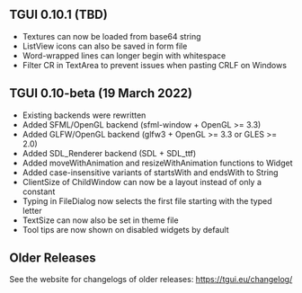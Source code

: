 TGUI 0.10.1  (TBD)
------------------

- Textures can now be loaded from base64 string
- ListView icons can also be saved in form file
- Word-wrapped lines can longer begin with whitespace
- Filter CR in TextArea to prevent issues when pasting CRLF on Windows


TGUI 0.10-beta (19 March 2022)
------------------------------

- Existing backends were rewritten
- Added SFML/OpenGL backend (sfml-window + OpenGL >= 3.3)
- Added GLFW/OpenGL backend (glfw3 + OpenGL >= 3.3 or GLES >= 2.0)
- Added SDL\_Renderer backend (SDL + SDL\_ttf)
- Added moveWithAnimation and resizeWithAnimation functions to Widget
- Added case-insensitive variants of startsWith and endsWith to String
- ClientSize of ChildWindow can now be a layout instead of only a constant
- Typing in FileDialog now selects the first file starting with the typed letter
- TextSize can now also be set in theme file
- Tool tips are now shown on disabled widgets by default


Older Releases
--------------

See the website for changelogs of older releases: https://tgui.eu/changelog/
